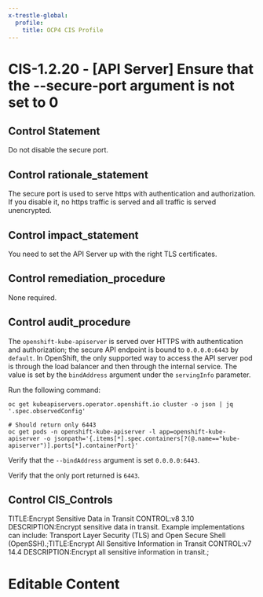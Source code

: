```yaml
---
x-trestle-global:
  profile:
    title: OCP4 CIS Profile
---
```


# CIS-1.2.20 - \[API Server\] Ensure that the --secure-port argument is not set to 0

## Control Statement

Do not disable the secure port.

## Control rationale_statement

The secure port is used to serve https with authentication and authorization. If you disable it, no https traffic is served and all traffic is served unencrypted.

## Control impact_statement

You need to set the API Server up with the right TLS certificates.

## Control remediation_procedure

None required.

## Control audit_procedure

The `openshift-kube-apiserver` is served over HTTPS with authentication and authorization; the secure API endpoint is bound to `0.0.0.0:6443` by `default`. In OpenShift, the only supported way to access the API server pod is through the load balancer and then through the internal service. The value is set by the `bindAddress` argument under the `servingInfo` parameter.

Run the following command:

```
oc get kubeapiservers.operator.openshift.io cluster -o json | jq '.spec.observedConfig'

# Should return only 6443
oc get pods -n openshift-kube-apiserver -l app=openshift-kube-apiserver -o jsonpath='{.items[*].spec.containers[?(@.name=="kube-apiserver")].ports[*].containerPort}'
```

Verify that the `--bindAddress` argument is set `0.0.0.0:6443`.

Verify that the only port returned is `6443`.

## Control CIS_Controls

TITLE:Encrypt Sensitive Data in Transit CONTROL:v8 3.10 DESCRIPTION:Encrypt sensitive data in transit. Example implementations can include: Transport Layer Security (TLS) and Open Secure Shell (OpenSSH).;TITLE:Encrypt All Sensitive Information in Transit CONTROL:v7 14.4 DESCRIPTION:Encrypt all sensitive information in transit.;

# Editable Content

<!-- Make additions and edits below -->
<!-- The above represents the contents of the control as received by the profile, prior to additions. -->
<!-- If the profile makes additions to the control, they will appear below. -->
<!-- The above markdown may not be edited but you may edit the content below, and/or introduce new additions to be made by the profile. -->
<!-- If there is a yaml header at the top, parameter values may be edited. Use --set-parameters to incorporate the changes during assembly. -->
<!-- The content here will then replace what is in the profile for this control, after running profile-assemble. -->
<!-- The current profile has no added parts for this control, but you may add new ones here. -->
<!-- Each addition must have a heading either of the form ## Control my_addition_name -->
<!-- or ## Part a. (where the a. refers to one of the control statement labels.) -->
<!-- "## Control" parts are new parts added after the statement part. -->
<!-- "## Part" parts are new parts added into the top-level statement part with that label. -->
<!-- Subparts may be added with nested hash levels of the form ### My Subpart Name -->
<!-- underneath the parent ## Control or ## Part being added -->
<!-- See https://ibm.github.io/compliance-trestle/tutorials/ssp_profile_catalog_authoring/ssp_profile_catalog_authoring for guidance. -->
